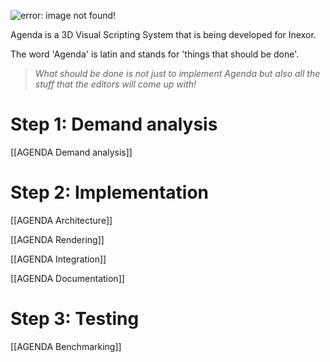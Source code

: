 ![error: image not found!](https://raw.githubusercontent.com/inexorgame/visualisations/ee7c9356415c966670637256c8a57e75d2071265/agenda/agenda_logo_2.png)

Agenda is a 3D Visual Scripting System that is being developed for Inexor.

The word 'Agenda' is latin and stands for 'things that should be done'.

> _What should be done is not just to implement Agenda but also all the stuff that the editors will come up with!_

# Step 1: Demand analysis
[[AGENDA Demand analysis]]

# Step 2: Implementation
[[AGENDA Architecture]]

[[AGENDA Rendering]]

[[AGENDA Integration]]

[[AGENDA Documentation]]

# Step 3: Testing
[[AGENDA Benchmarking]]
